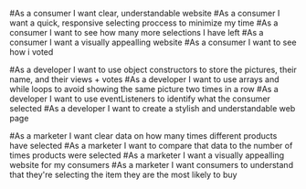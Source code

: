 #As a consumer I want clear, understandable website
#As a consumer I want a quick, responsive selecting proccess to minimize my time
#As a consumer I want to see how many more selections I have left
#As a consumer I want a visually appealling website
#As a consumer I want to see how i voted  

#As a developer I want to use object constructors to store the pictures, their name, and their views + votes
#As a developer I want to use arrays and while loops to avoid showing the same picture two times in a row
#As a developer I want to use eventListeners to identify what the consumer selected
#As a developer I want to create a stylish and understandable web page  

#As a marketer I want clear data on how many times different products have selected
#As a marketer I want to compare that data to the number of times products were selected
#As a marketer I want a visually appealling website for my consumers
#As a marketer I want consumers to understand that they're selecting the item they are the most likely to buy